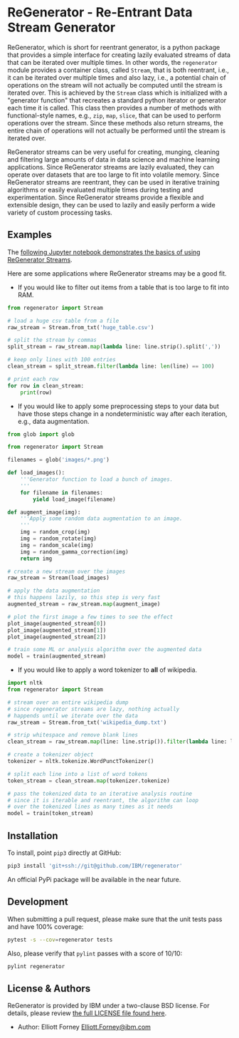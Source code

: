 # ReGenerator - Re-Entrant Data Stream Generator

<!-- Insert build status badges here -->
<!-- [![Build Status](https://travis-ci.org/jjasghar/ibm-cloud-cli.svg?branch=master)](https://travis-ci.org/jjasghar/ibm-cloud-cli) -->

ReGenerator, which is short for reentrant generator, is a python package that provides a simple interface for creating lazily evaluated streams of data that can be iterated over multiple times.  In other words, the `regenerator` module provides a container class, called `Stream`, that is both reentrant, i.e., it can be iterated over multiple times and also lazy, i.e., a potential chain of operations on the stream will not actually be computed until the stream is iterated over.  This is achieved by the `Stream` class which is initialized with a "generator function" that recreates a standard python iterator or generator each time it is called.  This class then provides a number of methods with functional-style names, e.g., `zip`, `map`, `slice`, that can be used to perform operations over the stream.  Since these methods also return streams, the entire chain of operations will not actually be performed until the stream is iterated over.

ReGenerator streams can be very useful for creating, munging, cleaning and filtering large amounts of data in data science and machine learning applications.  Since ReGenerator streams are lazily evaluated, they can operate over datasets that are too large to fit into volatile memory.  Since ReGenerator streams are reentrant, they can be used in iterative training algorithms or easily evaluated multiple times during testing and experimentation.  Since ReGenerator streams provide a flexible and extensible design, they can be used to lazily and easily perform a wide variety of custom processing tasks.

## Examples

The [following Jupyter notebook demonstrates the basics of using ReGenerator Streams](examples/regenerator_stream_basics.ipynb).

Here are some applications where ReGenerator streams may be a good fit.

* If you would like to filter out items from a table that is too large to fit into RAM.
```python
from regenerator import Stream

# load a huge csv table from a file
raw_stream = Stream.from_txt('huge_table.csv')

# split the stream by commas
split_stream = raw_stream.map(lambda line: line.strip().split(','))

# keep only lines with 100 entries
clean_stream = split_stream.filter(lambda line: len(line) == 100)

# print each row
for row in clean_stream:
    print(row)
```

* If you would like to apply some preprocessing steps to your data but have those steps change in a nondeterministic way after each iteration, e.g., data augmentation.
```python
from glob import glob

from regenerator import Stream

filenames = glob('images/*.png')

def load_images():
    '''Generator function to load a bunch of images.
    '''
    for filename in filenames:
        yield load_image(filename)

def augment_image(img):
    '''Apply some random data augmentation to an image.
    '''
    img = random_crop(img)
    img = random_rotate(img)
    img = random_scale(img)
    img = random_gamma_correction(img)
    return img

# create a new stream over the images
raw_stream = Stream(load_images)

# apply the data augmentation
# this happens lazily, so this step is very fast
augmented_stream = raw_stream.map(augment_image)

# plot the first image a few times to see the effect
plot_image(augmented_stream[0])
plot_image(augmented_stream[1])
plot_image(augmented_stream[2])

# train some ML or analysis algorithm over the augmented data
model = train(augmented_stream)
```

* If you would like to apply a word tokenizer to __all__ of wikipedia.
```python
import nltk
from regenerator import Stream

# stream over an entire wikipedia dump
# since regenerator streams are lazy, nothing actually
# happends until we iterate over the data
raw_stream = Stream.from_txt('wikipedia_dump.txt')

# strip whitespace and remove blank lines
clean_stream = raw_stream.map(line: line.strip()).filter(lambda line: line)

# create a tokenizer object
tokenizer = nltk.tokenize.WordPunctTokenizer()

# split each line into a list of word tokens
token_stream = clean_stream.map(tokenizer.tokenize)

# pass the tokenized data to an iterative analysis routine
# since it is iterable and reentrant, the algorithm can loop
# over the tokenized lines as many times as it needs
model = train(token_stream)
```

## Installation

To install, point `pip3` directly at GitHub:

```bash
pip3 install 'git+ssh://git@github.com/IBM/regenerator'
```

An official PyPi package will be available in the near future.

## Development

When submitting a pull request, please make sure that the unit tests pass and have 100% coverage:
```bash
pytest -s --cov=regenerator tests
```

Also, please verify that `pylint` passes with a score of 10/10:
```bash
pylint regenerator
```

<!-- License and Authors is optional here, but gives you the ability to highlight who is involed in the project -->
## License & Authors

ReGenerator is provided by IBM under a two-clause BSD license.  For details, please review [the full LICENSE file found here](LICENSE).

- Author: Elliott Forney <Elliott.Forney@ibm.com>
